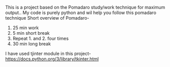 This is a project based on the Pomadaro study/work technique for maximum output..
My code is purely python and wil help you follow this pomadaro technique
Short overview of Pomadaro-
1. 25 min work
2. 5 min short break
3. Repeat 1. and 2. four times
4. 30 min long break

I have used tjinter module in this project-https://docs.python.org/3/library/tkinter.html
